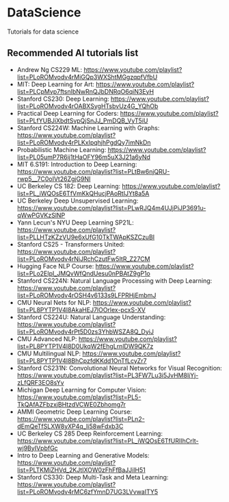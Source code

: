 # DataScience
Tutorials for data science

## Recommended AI tutorials list
- Andrew Ng CS229 ML: https://www.youtube.com/playlist?list=PLoROMvodv4rMiGQp3WXShtMGgzqpfVfbU
- MIT: Deep Learning for Art: https://www.youtube.com/playlist?list=PLCpMvp7ftsnIbNwRnQJbDNRqO6qiN3EyH
- Stanford CS230: Deep Learning: https://www.youtube.com/playlist?list=PLoROMvodv4rOABXSygHTsbvUz4G_YQhOb
- Practical Deep Learning for Coders: https://www.youtube.com/playlist?list=PLfYUBJiXbdtSvpQjSnJJ_PmDQB_VyT5iU
- Stanford CS224W: Machine Learning with Graphs: https://www.youtube.com/playlist?list=PLoROMvodv4rPLKxIpqhjhPgdQy7imNkDn
- Probabilistic Machine Learning: https://www.youtube.com/playlist?list=PL05umP7R6ij1tHaOFY96m5uX3J21a6yNd
- MIT 6.S191: Introduction to Deep Learning: https://www.youtube.com/playlist?list=PLtBw6njQRU-rwp5__7C0oIVt26ZgjG9NI
- UC Berkeley CS 182: Deep Learning: https://www.youtube.com/playlist?list=PL_iWQOsE6TfVmKkQHucjPAoRtIJYt8a5A
- UC Berkeley Deep Unsupervised Learning: https://www.youtube.com/playlist?list=PLwRJQ4m4UJjPiJP3691u-qWwPGVKzSlNP
- Yann Lecun's NYU Deep Learning SP21L: https://www.youtube.com/playlist?list=PLLHTzKZzVU9e6xUfG10TkTWApKSZCzuBI
- Stanford CS25 - Transformers United: https://www.youtube.com/playlist?list=PLoROMvodv4rNiJRchCzutFw5ItR_Z27CM
- Hugging Face NLP Course: https://www.youtube.com/playlist?list=PLo2EIpI_JMQvWfQndUesu0nPBAtZ9gP1o
- Stanford CS224N: Natural Language Processing with Deep Learning: https://www.youtube.com/playlist?list=PLoROMvodv4rOSH4v6133s9LFPRHjEmbmJ
- CMU Neural Nets for NLP: https://www.youtube.com/playlist?list=PL8PYTP1V4I8AkaHEJ7lOOrlex-pcxS-XV
- Stanford CS224U: Natural Language Understanding: https://www.youtube.com/playlist?list=PLoROMvodv4rPt5D0zs3YhbWSZA8Q_DyiJ
- CMU Advanced NLP: https://www.youtube.com/playlist?list=PL8PYTP1V4I8D0UkqW2fEhgLrnlDW9QK7z
- CMU Multilingual NLP: https://www.youtube.com/playlist?list=PL8PYTP1V4I8BhCpzfdKKdd1OnTfLcyZr7
- Stanford CS231N: Convolutional Neural Networks for Visual Recognition: https://www.youtube.com/playlist?list=PL3FW7Lu3i5JvHM8ljYj-zLfQRF3EO8sYv
- Michigan Deep Learning for Computer Vision: https://www.youtube.com/playlist?list=PL5-TkQAfAZFbzxjBHtzdVCWE0Zbhomg7r
- AMMI Geometric Deep Learning Course: https://www.youtube.com/playlist?list=PLn2-dEmQeTfSLXW8yXP4q_Ii58wFdxb3C
- UC Berkeley CS 285 Deep Reinforcement Learning: https://www.youtube.com/playlist?list=PL_iWQOsE6TfURIIhCrlt-wj9ByIVpbfGc
- Intro to Deep Learning and Generative Models: https://www.youtube.com/playlist?list=PLTKMiZHVd_2KJtIXOW0zFhFfBaJJilH51
- Stanford CS330: Deep Multi-Task and Meta Learning: https://www.youtube.com/playlist?list=PLoROMvodv4rMC6zfYmnD7UG3LVvwaITY5
